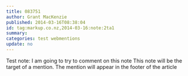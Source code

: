 ```yaml
---
title: 083751
author: Grant MacKenzie
published: 2014-03-16T08:38:04
id: tag:markup.co.nz,2014-03-16:note:2ta1
summary:
categories: test webmentions
update: no
---
```


Test note: I am going to try to comment on this note
This note will be the target of a mention.
The mention will appear in the footer of the article
